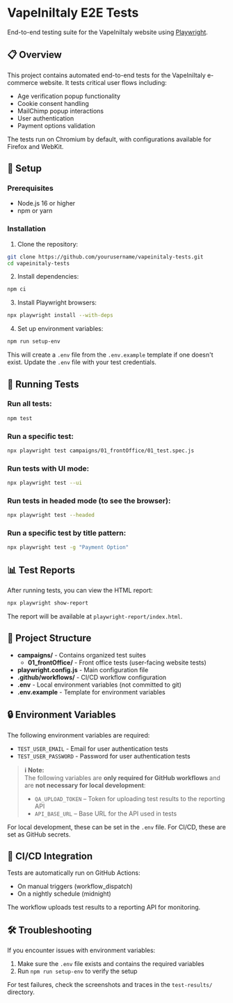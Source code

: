 # VapeIniItaly E2E Tests

End-to-end testing suite for the VapeIniItaly website using [Playwright](https://playwright.dev/).

## 📋 Overview

This project contains automated end-to-end tests for the VapeIniItaly e-commerce website. It tests critical user flows including:

- Age verification popup functionality
- Cookie consent handling
- MailChimp popup interactions
- User authentication
- Payment options validation

The tests run on Chromium by default, with configurations available for Firefox and WebKit.

## 🔧 Setup

### Prerequisites

- Node.js 16 or higher
- npm or yarn

### Installation

1. Clone the repository:
```bash
git clone https://github.com/yourusername/vapeinitaly-tests.git
cd vapeinitaly-tests
```

2. Install dependencies:
```bash
npm ci
```

3. Install Playwright browsers:
```bash
npx playwright install --with-deps
```

4. Set up environment variables:
```bash
npm run setup-env
```
This will create a `.env` file from the `.env.example` template if one doesn't exist. 
Update the `.env` file with your test credentials.

## 🚀 Running Tests

### Run all tests:

```bash
npm test
```

### Run a specific test:

```bash
npx playwright test campaigns/01_frontOffice/01_test.spec.js
```

### Run tests with UI mode:

```bash
npx playwright test --ui
```

### Run tests in headed mode (to see the browser):

```bash
npx playwright test --headed
```

### Run a specific test by title pattern:

```bash
npx playwright test -g "Payment Option"
```

## 📊 Test Reports

After running tests, you can view the HTML report:

```bash
npx playwright show-report
```

The report will be available at `playwright-report/index.html`.

## 📁 Project Structure

- **campaigns/** - Contains organized test suites
  - **01_frontOffice/** - Front office tests (user-facing website tests)
- **playwright.config.js** - Main configuration file
- **.github/workflows/** - CI/CD workflow configuration
- **.env** - Local environment variables (not committed to git)
- **.env.example** - Template for environment variables

## 🔒 Environment Variables

The following environment variables are required:

- `TEST_USER_EMAIL` - Email for user authentication tests
- `TEST_USER_PASSWORD` - Password for user authentication tests

> **ℹ️ Note:**  
> The following variables are **only required for GitHub workflows** and are **not necessary for local development**:
>
> - `QA_UPLOAD_TOKEN` – Token for uploading test results to the reporting API  
> - `API_BASE_URL` – Base URL for the API used in tests


For local development, these can be set in the `.env` file.
For CI/CD, these are set as GitHub secrets.

## 🤖 CI/CD Integration

Tests are automatically run on GitHub Actions:

- On manual triggers (workflow_dispatch)
- On a nightly schedule (midnight)

The workflow uploads test results to a reporting API for monitoring.

## 🛠️ Troubleshooting

If you encounter issues with environment variables:

1. Make sure the `.env` file exists and contains the required variables
2. Run `npm run setup-env` to verify the setup

For test failures, check the screenshots and traces in the `test-results/` directory.

